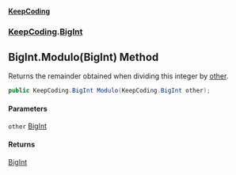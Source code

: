 #### [KeepCoding](index.md 'index')
### [KeepCoding](KeepCoding.md 'KeepCoding').[BigInt](BigInt.md 'KeepCoding.BigInt')
## BigInt.Modulo(BigInt) Method
Returns the remainder obtained when dividing this integer by [other](BigInt.Modulo.bLrlGdip1uw394Nftl4mog.md#KeepCoding.BigInt.Modulo(KeepCoding.BigInt).other 'KeepCoding.BigInt.Modulo(KeepCoding.BigInt).other').  
```csharp
public KeepCoding.BigInt Modulo(KeepCoding.BigInt other);
```
#### Parameters
<a name='KeepCoding.BigInt.Modulo(KeepCoding.BigInt).other'></a>
`other` [BigInt](BigInt.md 'KeepCoding.BigInt')  
  
#### Returns
[BigInt](BigInt.md 'KeepCoding.BigInt')  
